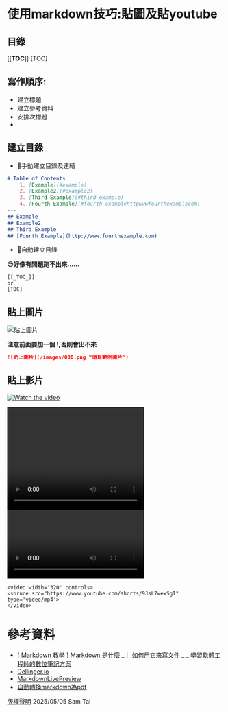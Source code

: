 # 使用markdown技巧:貼圖及貼youtube
## 目錄
[[__TOC__]]
[TOC]


## 寫作順序:
- 建立標題
- 建立參考資料
- 安排次標題
- 
## 建立目錄
*  📌手動建立目錄及連結
 
``` markdown
# Table of Contents
    1. [Example](#example)
    2. [Example2](#example2)
    3. [Third Example](#third-example)
    4. [Fourth Example](#fourth-examplehttpwwwfourthexamplecom)
---
## Example
## Example2
## Third Example
## [Fourth Example](http://www.fourthexample.com) 
```


* 📌自動建立目錄

**😒好像有問題跑不出來......**
```
[[_TOC_]]
or  
[TOC]  
```

## 貼上圖片

![貼上圖片](/images/000.png "這是範例圖片")

**注意前面要加一個 !,否則會出不來**
``` markdown
![貼上圖片](/images/000.png "這是範例圖片")
```

## 貼上影片

[![Watch the video](https://raw.githubusercontent.com/YuehMintTai/githubActionTry01/edit/main/assets/000.png)](https://raw.githubusercontent.com/YuehMintTai/githubActionTry01/edit/main/assets/000.mp4)

<video width="320" height="240" controls>
  <source src="/images/000.mp4" type="video/mp4">
</video>

<video width='320' controls>
<soruce src="https://www.youtube.com/shorts/9JsL7wexSgI" type='video/mp4'>
</video>

```
<video width='320' controls>
<soruce src="https://www.youtube.com/shorts/9JsL7wexSgI" type='video/mp4'>
</video>
```


# 參考資料
* [[ Markdown 教學 ] Markdown 是什麼 _｜ 如何用它來寫文件 _ _ 學習軟體工程師的數位筆記方案](https://youtu.be/osPzqfqwmLA)
* [Dellinger.io](https://dillinger.io/)
* [MarkdownLivePreview](https://markdownlivepreview.com/)
* [自動轉換markdown為pdf](https://apitemplate.io/pdf-tools/convert-markdown-to-pdf/)


[版權聲明](https://www.apache.org/licenses/GPL-compatibility.html)
2025/05/05 Sam Tai
